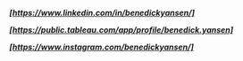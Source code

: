 ***[https://www.linkedin.com/in/benedickyansen/]***

***[https://public.tableau.com/app/profile/benedick.yansen]***

***[https://www.instagram.com/benedickyansen/]***

